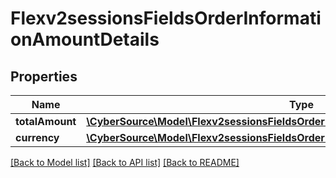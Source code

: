 # Flexv2sessionsFieldsOrderInformationAmountDetails

## Properties
Name | Type | Description | Notes
------------ | ------------- | ------------- | -------------
**totalAmount** | [**\CyberSource\Model\Flexv2sessionsFieldsOrderInformationAmountDetailsTotalAmount**](Flexv2sessionsFieldsOrderInformationAmountDetailsTotalAmount.md) |  | [optional] 
**currency** | [**\CyberSource\Model\Flexv2sessionsFieldsOrderInformationAmountDetailsTotalAmount**](Flexv2sessionsFieldsOrderInformationAmountDetailsTotalAmount.md) |  | [optional] 

[[Back to Model list]](../README.md#documentation-for-models) [[Back to API list]](../README.md#documentation-for-api-endpoints) [[Back to README]](../README.md)


